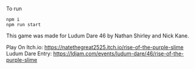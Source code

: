 To run

```
npm i
npm run start
```

This game was made for Ludum Dare 46 by Nathan Shirley and Nick Kane.

Play On Itch.io: https://natethegreat2525.itch.io/rise-of-the-purple-slime
Ludum Dare Entry: https://ldjam.com/events/ludum-dare/46/rise-of-the-purple-slime

